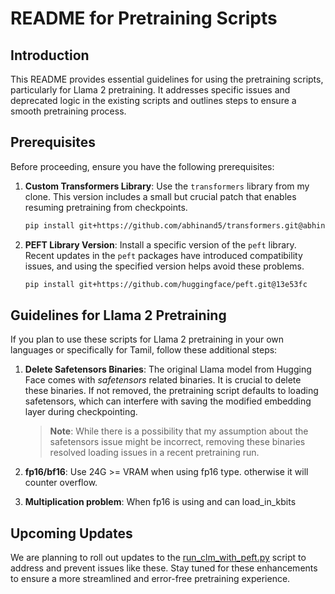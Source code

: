 # README for Pretraining Scripts

## Introduction
This README provides essential guidelines for using the pretraining scripts, particularly for Llama 2 pretraining. It addresses specific issues and deprecated logic in the existing scripts and outlines steps to ensure a smooth pretraining process.

## Prerequisites
Before proceeding, ensure you have the following prerequisites:

1. **Custom Transformers Library**: Use the `transformers` library from my clone. This version includes a small but crucial patch that enables resuming pretraining from checkpoints.
    ```bash
    pip install git+https://github.com/abhinand5/transformers.git@abhinand5-deepspeed-patch
    ```

2. **PEFT Library Version**: Install a specific version of the `peft` library. Recent updates in the `peft` packages have introduced compatibility issues, and using the specified version helps avoid these problems.
    ```bash
    pip install git+https://github.com/huggingface/peft.git@13e53fc
    ```

## Guidelines for Llama 2 Pretraining

If you plan to use these scripts for Llama 2 pretraining in your own languages or specifically for Tamil, follow these additional steps:

1. **Delete Safetensors Binaries**: The original Llama model from Hugging Face comes with *safetensors* related binaries. It is crucial to delete these binaries. If not removed, the pretraining script defaults to loading safetensors, which can interfere with saving the modified embedding layer during checkpointing.

   > **Note**: While there is a possibility that my assumption about the safetensors issue might be incorrect, removing these binaries resolved loading issues in a recent pretraining run.
2. **fp16/bf16**: 
Use 24G >= VRAM when using fp16 type. otherwise it will counter overflow.

3. **Multiplication problem**:
When fp16 is using and can load_in_kbits  

## Upcoming Updates

We are planning to roll out updates to the [run_clm_with_peft.py](./run_clm_with_peft.py) script to address and prevent issues like these. Stay tuned for these enhancements to ensure a more streamlined and error-free pretraining experience.